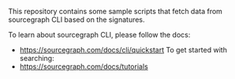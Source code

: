This repository contains some sample scripts that fetch data from sourcegraph CLI based on the signatures.

To learn about sourcegraph CLI, please follow the docs:
  - https://sourcegraph.com/docs/cli/quickstart
To get started with searching:
  - https://sourcegraph.com/docs/tutorials
